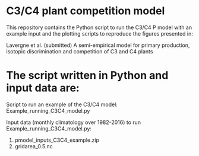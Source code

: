 # C3/C4 plant competition model

This repository contains the Python script to run the C3/C4 P model with an example input and the plotting scripts to reproduce the figures presented in:

Lavergne et al. (submitted) A semi-empirical model for primary production, isotopic discrimination and competition of C3 and C4 plants

# The script written in Python and input data are:

Script to run an example of the C3/C4 model:  Example_running_C3C4_model.py 

Input data (monthly climatology over 1982-2016) to run Example_running_C3C4_model.py:  
  1) pmodel_inputs_C3C4_example.zip  
  2) gridarea_0.5.nc

